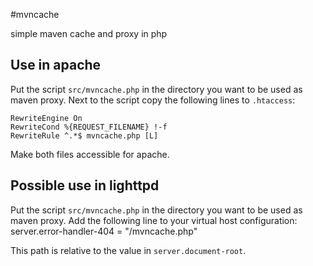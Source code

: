 #mvncache

simple maven cache and proxy in php

## Use in apache

Put the script `src/mvncache.php` in the directory you want to be used as maven proxy.
Next to the script copy the following lines to `.htaccess`:

    RewriteEngine On
    RewriteCond %{REQUEST_FILENAME} !-f
    RewriteRule ^.*$ mvncache.php [L]

Make both files accessible for apache.

## Possible use in lighttpd
Put the script `src/mvncache.php` in the directory you want to be used as maven proxy.
Add the following line to your virtual host configuration:
    server.error-handler-404    = "/mvncache.php"

This path is relative to the value in `server.document-root`.